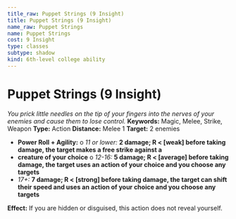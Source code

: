 ```yaml
---
title_raw: Puppet Strings (9 Insight)
title: Puppet Strings (9 Insight)
name_raw: Puppet Strings
name: Puppet Strings
cost: 9 Insight
type: classes
subtype: shadow
kind: 6th-level college ability
---
```


# Puppet Strings (9 Insight)

*You prick little needles on the tip of your fingers into the nerves of your enemies and cause them to lose control.* **Keywords:** Magic, Melee, Strike, Weapon **Type:** Action **Distance:** Melee 1 **Target:** 2 enemies

- **Power Roll + Agility:** o *11 or lower:* **2 damage; R \< \[weak\] before taking damage, the target makes a free strike against a**
- **creature of your choice** o *12-16:* **5 damage; R \< \[average\] before taking damage, the target uses an action of your choice and you choose any targets**
- *17+:* **7 damage; R \< \[strong\] before taking damage, the target can shift their speed and uses an action of your choice and you choose any targets**

**Effect:** If you are hidden or disguised, this action does not reveal yourself.
